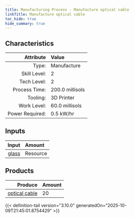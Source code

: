 ```yaml
---
title: Manufacturing Process - Manufacture optical cable
linkTitle: Manufacture optical cable
toc_hide: true
hide_summary: true
---
```

<!-- This is generated by the MarsSim HelpGenertor, do not edit. -->


## Characteristics

| Attribute      | Value |
|--------:|:------|
|Type:|Manufacture|
|Skill Level:|2|
|Tech Level:|2|
|Process Time:|200.0 millisols|
|Tooling:|3D Printer|
|Work Level:|60.0 millisols|
|Power Required:|0.5 kW/hr|

## Inputs

| Input      | Amount |
|--------:|:------|
|[glass](/docs/definitions/resource/glass)|Resource|1.0 kg|

## Products


| Produce      | Amount |
|--------:|:------|
|[optical cable](/docs/definitions/part/optical-cable)|20|



{{< definition-tail version="3.10.0" generatedOn="2025-10-09T21:45:01.8754429" >}}



